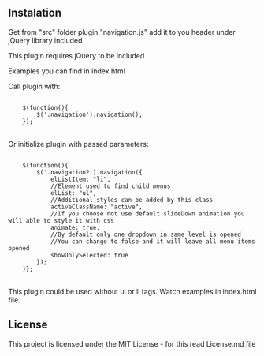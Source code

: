 <h2>Instalation</h2>
<p>Get from "src" folder plugin "navigation.js" add it to you header under jQuery library included</p>
<p>This plugin requires jQuery to be included</p>
<p>Examples you can find in index.html</p>
<p>
	Call plugin with:
</p>
<p>
<pre lang="no-highlight">
<code>
	$(function(){
		$('.navigation').navigation();
	});
</code>
</pre>
</p>
<p>
	Or initialize plugin with passed parameters:
</p>
<p>
<pre lang="no-highlight">
<code>
	$(function(){
		$('.navigation2').navigation({
			elListItem: "li",
			//Element used to find child menus
			elList: "ul",
			//Additional styles can be added by this class
			activeClassName: "active",	
			//If you choose not use default slideDown animation you will able to style it with css
			animate: true,
			//By default only one dropdown in same level is opened
			//You can change to false and it will leave all menu items opened
			showOnlySelected: true
		});
	)};
</code>
</pre>
</p>
<p>
	This plugin could be used without ul or li tags.
	Watch examples in index.html file.
</p>

<h2><a id="user-content-license" class="anchor" aria-hidden="true" href="#license"></a>License</h2>
<p>This project is licensed under the MIT License - for this read License.md file</p>
